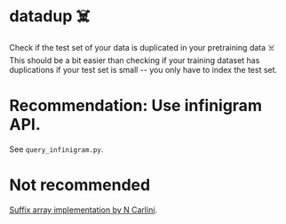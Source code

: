 # datadup :skull_and_crossbones:

Check if the test set of your data is duplicated in your pretraining data :skull_and_crossbones:
This should be a bit easier than checking if your training dataset has duplications if your
test set is small -- you only have to index the test set.

# Recommendation: Use infinigram API.
See `query_infinigram.py`.

# Not recommended
[Suffix array implementation by N Carlini](https://github.com/google-research/deduplicate-text-datasets/tree/master).

